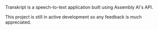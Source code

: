 Transkript is a speech-to-text application built using Assembly AI's API.


This project is still in active development so any feedback is much appreciated. 
